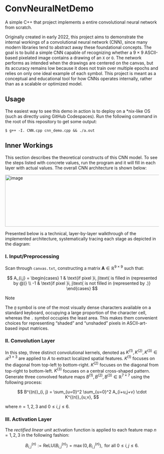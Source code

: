 # ConvNeuralNetDemo
A simple C++ that project implements a entire convolutional neural network from scratch. 

Originally created in early 2022, this project aims to demonstrate the internal workings of a convolutional neural network (CNN), since many modern libraries tend to abstract away these foundational concepts. The goal is to build a simple CNN capable of recognizing whether a $9 \times 9$ ASCII-based pixelated image contains a drawing of an `X` or `O`. The network performs as intended when the drawings are centered on the canvas, but its accuracy remains low because it does not train over multiple epochs and relies on only one ideal example of each symbol. This project is meant as a conceptual and educational tool for how CNNs operates internally, rather than as a scalable or optimized model.

## Usage
The easiest way to see this demo in action is to deploy on a *nix-like OS (such as directly using GitHub Codespaces). Run the following command in the root of this repository to get some output:
```
$ g++ -I. CNN.cpp cnn_demo.cpp && ./a.out
```

## Inner Workings
This section describes the theoretical constructs of this CNN model. To see the steps listed with concrete values, run the program and it will fill in each layer with actual values. The overall CNN architecture is shown below:

<img width="540" height="169" alt="image" src="https://github.com/user-attachments/assets/a69625c1-8ac3-4042-94cf-ad8b1bcfff6a" />

Presented below is a technical, layer-by-layer walkthrough of the implemented architecture, systematically tracing each stage as depicted in the diagram:

### I. Input/Preprocessing
Scan through `canvas.txt`, constructing a matrix $\mathbf{A} \in \mathbb{R}^{9 \times 9}$ such that:

$$
A_{i,j} = \begin{cases}
1 & \text{if pixel }i, j\text{ is filled in (represented by @)} \\
-1 & \text{if pixel }i, j\text{ is not filled in (represented by .)}
\end{cases}
$$
> [!NOTE]
> The `@` symbol is one of the most visually dense characters available on a standard keyboard, occupying a large proportion of the character cell, whereas the `.` symbol occupies the least area. This makes them convenient choices for representing “shaded” and “unshaded” pixels in ASCII-art-based input matrices.

### II. Convolution Layer
In this step, three distinct convolutional kernels, denoted as $K^{(1)}, K^{(2)}, K^{(3)} \in \mathcal{R}^{3 \times 3}$ are applied to $A$ to extract localized spatial features. $K^{(1)}$ focuses on the diagonal from top-left to bottom-right. $K^{(2)}$ focuses on the diagonal from top-right to bottom-left. $K^{(3)}$ focuses on a central cross-shaped pattern. Generate three convolved feature maps $B^{(1)}, B^{(2)}, B^{(3)} \in \mathbb{R}^{7 \times 7}$ using the following process:

$$
B^{(n)}_{i, j} = \sum_{u=0}^2 \sum_{u=0}^2 A_{i+u,j+v} \cdot K^{(n)}_{u,v},
$$

where $n = 1, 2, 3$ and $0 \leq i, j \leq 6$.

### III. Activation Layer
The *rectified linear unit* activation function is applied to each feature map $n = 1, 2, 3$ in the following fashion:

$$
B^{(n)}_{i, j} := \text{ReLU}(B^{(n)}_{i, j}) = \max(0, B^{(n)}_{i, j}), \text{ for all } 0 \leq i, j \leq 6.
$$
